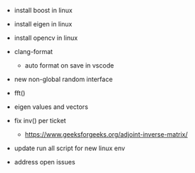 * install boost in linux
* install eigen in linux
* install opencv in linux

* clang-format
  * auto format on save in vscode
* new non-global random interface
* fft()
* eigen values and vectors
* fix inv() per ticket
  * https://www.geeksforgeeks.org/adjoint-inverse-matrix/
* update run all script for new linux env
* address open issues
